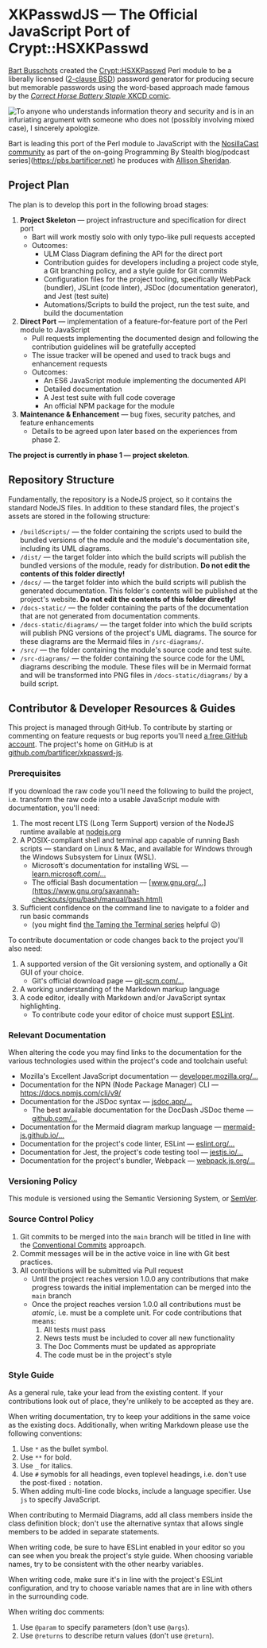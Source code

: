 # XKPasswdJS — The Official JavaScript Port of Crypt::HSXKPasswd

[Bart Busschots](https://www.bartb.ie/) created the [Crypt::HSXKPasswd](https://metacpan.org/pod/Crypt::HSXKPasswd) Perl module to be a liberally licensed ([2-clause BSD](https://opensource.org/licenses/BSD-2-Clause)) password generator for producing secure but memorable passwords using the word-based approach made famous by the [*Correct Horse Battery Staple* XKCD comic](https://xkcd.com/936/).

![To anyone who understands information theory and security and is in an infuriating argument with someone who does not (possibly involving mixed case), I sincerely apologize.](https://imgs.xkcd.com/comics/password_strength.png)
 
Bart is leading this port of the Perl module to JavaScript with the [NosillaCast community](https://podfeet.com/slack) as part of the on-going Programming By Stealth blog/podcast series](https://pbs.bartificer.net) he produces with [Allison Sheridan](https://www.podfeet.com/blog/about/).

## Project Plan

The plan is to develop this port in the following broad stages:

1. **Project Skeleton** — project infrastructure and specification for direct port
   * Bart will work mostly solo with only typo-like pull requests accepted
   * Outcomes:
     * ULM Class Diagram defining the API for the direct port
     * Contribution guides for developers including a project code style, a Git branching policy, and a style guide for Git commits
     * Configuration files for the project tooling, specifically WebPack (bundler), JSLint (code linter), JSDoc (documentation generator), and Jest (test suite)
     * Automations/Scripts to build the project, run the test suite, and build the documentation
2. **Direct Port** — implementation of a feature-for-feature port of the Perl module to JavaScript
   * Pull requests implementing the documented design and following the contribution guidelines will be gratefully accepted
   * The issue tracker will be opened and used to track bugs and enhancement requests
   * Outcomes:
     * An ES6 JavaScript module implementing the documented API
     * Detailed documentation
     * A Jest test suite with full code coverage
     * An official NPM package for the module
3. **Maintenance & Enhancement** — bug fixes, security patches, and feature enhancements
   * Details to be agreed upon later based on the experiences from phase 2.

**The project is currently in phase 1 — project skeleton**.

## Repository Structure

Fundamentally, the repository is a NodeJS project, so it contains the standard NodeJS files. In addition to these standard files, the project's assets are stored in the following structure:

* `/buildScripts/` — the folder containing the scripts used to build the bundled versions of the module and the module's documentation site, including its UML diagrams.
* `/dist/` — the target folder into which the build scripts will publish the bundled versions of the module, ready for distribution. **Do not edit the contents of this folder directly!**
* `/docs/` — the target folder into which the build scripts will publish the generated documentation. This folder's contents will be published at the project's website. **Do not edit the contents of this folder directly!**
* `/docs-static/` — the folder containing the parts of the documentation that are not generated from documentation comments.
* `/docs-static/diagrams/` — the target folder into which the build scripts will publish PNG versions of the project's UML diagrams. The source for these diagrams are the Mermaid files in `/src-diagrams/`.
* `/src/` — the folder containing the module's source code and test suite.
* `/src-diagrams/` — the folder containing the source code for the UML diagrams describing the module. These files will be in Mermaid format and will be transformed into PNG files in `/docs-static/diagrams/` by a build script.

## Contributor & Developer Resources & Guides

This project is managed through GitHub. To contribute by starting or commenting on feature requests or bug reports you'll need [a free GitHub account](https://github.com/signup). The project's home on GitHub is at [github.com/bartificer/xkpasswd-js](https://github.com/bartificer/xkpasswd-js/).

### Prerequisites

If you download the raw code you'll need the following to build the project, i.e. transform the raw code into a usable JavaScript module with documentation, you'll need:

1. The most recent LTS (Long Term Support) version of the NodeJS runtime available at [nodejs.org](https://nodejs.org/)
2. A POSIX-compliant shell and terminal app capable of running Bash scripts — standard on Linux & Mac, and available for Windows through the Windows Subsystem for Linux (WSL).
   * Microsoft's documentation for installing WSL — [learn.microsoft.com/…](https://learn.microsoft.com/en-us/windows/wsl/install)
   * The official Bash documentation — [www.gnu.org/…](https://www.gnu.org/savannah-checkouts/gnu/bash/manual/bash.html)
3. Sufficient confidence on the command line to navigate to a folder and run basic commands
   * (you might find [the Taming the Terminal series](https://pbs.bartificer.net/) helpful 😉)

To contribute documentation or code changes back to the project you'll also need:

1. A supported version of the Git versioning system, and optionally a Git GUI of your choice.
   * Git's official download page — [git-scm.com/…](https://git-scm.com/downloads)
2. A working understanding of the Markdown markup language
3. A code editor, ideally with Markdown and/or JavaScript syntax highlighting.
   * To contribute code your editor of choice must support [ESLint](https://eslint.org/).

### Relevant Documentation

When altering the code you may find links to the documentation for the various technologies used within the project's code and toolchain useful:

* Mozilla's Excellent JavaScript documentation — [developer.mozilla.org/…](https://developer.mozilla.org/en-US/docs/Web/JavaScript)
* Documentation for the NPN (Node Package Manager) CLI — https://docs.npmjs.com/cli/v9/
* Documentation for the JSDoc syntax — [jsdoc.app/…](https://jsdoc.app/)
  * The best available documentation for the DocDash JSDoc theme — [github.com/…](https://github.com/clenemt/docdash)
* Documentation for the Mermaid diagram markup language — [mermaid-js.github.io/…](https://mermaid-js.github.io/mermaid/#/)
* Documentation for the project's code linter, ESLint — [eslint.org/…](https://eslint.org/docs/latest/)
* Documentation for Jest, the project's code testing tool — [jestjs.io/…](https://jestjs.io/docs/getting-started)
* Documentation for the project's bundler, Webpack — [webpack.js.org/…](https://webpack.js.org/concepts/)

### Versioning Policy

This module is versioned using the Semantic Versioning System, or [SemVer](https://semver.org/).

### Source Control Policy

1. Git commits to be merged into the `main` branch will be titled in line with the [Conventional Commits](https://www.conventionalcommits.org/) approapch.
2. Commit messages will be in the active voice in line with Git best practices.
3. All contributions will be submitted via Pull request
   * Until the project reaches version 1.0.0 any contributions that make progress towards the initial implementation can be merged into the `main` branch
   * Once the project reaches version 1.0.0 all contributions must be *atomic*, i.e. must be a complete unit. For code contributions that means:
     1. All tests must pass
     2. News tests must be included to cover all new functionality
     3. The Doc Comments must be updated as appropriate
     4. The code must be in the project's style

### Style Guide

As a general rule, take your lead from the existing content. If your contributions look out of place, they're unlikely to be accepted as they are.

When writing documentation, try to keep your additions in the same voice as the existing docs. Additionally, when writing Markdown please use the following conventions:

1. Use `*` as the bullet symbol.
2. Use `**` for bold.
3. Use `_` for italics.
4. Use `#` symobls for all headings, even toplevel headings, i.e. don't use the post-fixed `:` notation.
5. When adding multi-line code blocks, include a language specifier. Use `js` to specify JavaScript.

When contributing to Mermaid Diagrams, add all class members inside the class definition block; don't use the alternative syntax that allows single members to be added in separate statements.

When writing code, be sure to have ESLint enabled in your editor so you can see when you break the project's style guide. When choosing variable names, try to be consistent with the other nearby variables.

When writing code, make sure it's in line with the project's ESLint configuration, and try to choose variable names that are in line with others in the surrounding code.

When writing doc comments:

1. Use `@param` to specify parameters (don't use `@args`).
2. Use `@returns` to describe return values (don't use `@return`).

